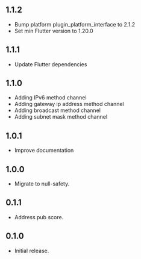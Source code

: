 ## 1.1.2

- Bump platform plugin_platform_interface to 2.1.2
- Set min Flutter version to 1.20.0

## 1.1.1

- Update Flutter dependencies

## 1.1.0

- Adding IPv6 method channel
- Adding gateway ip address method channel
- Adding broadcast method channel
- Adding subnet mask method channel

## 1.0.1

- Improve documentation

## 1.0.0

- Migrate to null-safety.

## 0.1.1

- Address pub score.

## 0.1.0

- Initial release.
